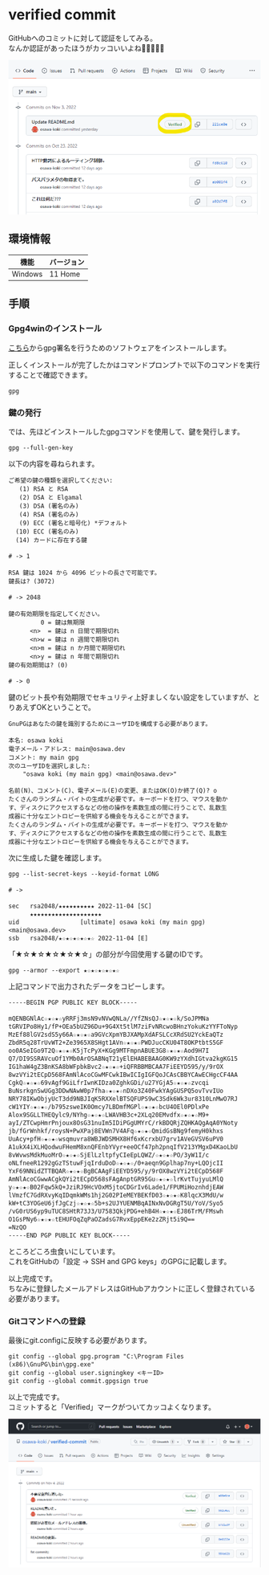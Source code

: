 # verified commit

GitHubへのコミットに対して認証をしてみる。  
なんか認証があったほうがカッコいいよね🥺🥺🥺🥺🥺  

![Verified](dev/img/verified.png)  

## 環境情報

| 機能 | バージョン |
| ---- | ---- |
| Windows | 11 Home |

## 手順

### Gpg4winのインストール

[こちら](https://gpg4win.org/get-gpg4win.html)からgpg署名を行うためのソフトウェアをインストールします。  

正しくインストールが完了したかはコマンドプロンプトで以下のコマンドを実行することで確認できます。  

```shell
gpg
```

### 鍵の発行

では、先ほどインストールしたgpgコマンドを使用して、鍵を発行します。  

```shell
gpg --full-gen-key
```

以下の内容を尋ねられます。  

```shell
ご希望の鍵の種類を選択してください:
   (1) RSA と RSA
   (2) DSA と Elgamal
   (3) DSA (署名のみ)
   (4) RSA (署名のみ)
   (9) ECC (署名と暗号化) *デフォルト
  (10) ECC (署名のみ)
  (14) カードに存在する鍵

# -> 1

RSA 鍵は 1024 から 4096 ビットの長さで可能です。
鍵長は? (3072)

# -> 2048

鍵の有効期限を指定してください。
         0 = 鍵は無期限
      <n>  = 鍵は n 日間で期限切れ
      <n>w = 鍵は n 週間で期限切れ
      <n>m = 鍵は n か月間で期限切れ
      <n>y = 鍵は n 年間で期限切れ
鍵の有効期間は? (0)

# -> 0
```

鍵のビット長や有効期限でセキュリティ上好ましくない設定をしていますが、とりあえずOKということで。  

```shell
GnuPGはあなたの鍵を識別するためにユーザIDを構成する必要があります。

本名: osawa koki
電子メール・アドレス: main@osawa.dev
コメント: my main gpg
次のユーザIDを選択しました:
    "osawa koki (my main gpg) <main@osawa.dev>"

名前(N)、コメント(C)、電子メール(E)の変更、またはOK(O)か終了(Q)? o
たくさんのランダム・バイトの生成が必要です。キーボードを打つ、マウスを動か
す、ディスクにアクセスするなどの他の操作を素数生成の間に行うことで、乱数生
成器に十分なエントロピーを供給する機会を与えることができます。
たくさんのランダム・バイトの生成が必要です。キーボードを打つ、マウスを動か
す、ディスクにアクセスするなどの他の操作を素数生成の間に行うことで、乱数生
成器に十分なエントロピーを供給する機会を与えることができます。
```

次に生成した鍵を確認します。

```shell
gpg --list-secret-keys --keyid-format LONG

# ->

sec   rsa2048/★★★★★★★★★★ 2022-11-04 [SC]
      ★★★★★★★★★★★★★★★★★★★★
uid                 [ultimate] osawa koki (my main gpg) <main@osawa.dev>
ssb   rsa2048/★☆★☆★☆★☆★☆ 2022-11-04 [E]
```

「★☆★☆★☆★☆★☆」の部分が今回使用する鍵のIDです。  

```shell
gpg --armor --export ★☆★☆★☆★☆★☆
```

上記コマンドで出力されたデータをコピーします。

```shell
-----BEGIN PGP PUBLIC KEY BLOCK-----

mQENBGNlAc☆★☆★☆yRRFj3msN9vNVwQNLa//YfZNsQJ☆★☆★☆k/SoJPMNa
tGRVIPo8Hy1/fP+OEa5bUZ96Du+9G4Xt5tlM7ziFvNRcwoBHnzYokuKzYYFToNyp
MzEf88lGV2sdS5y66A☆★☆★☆a9GVcXpmYBJXAMpXdAFSLCcXRdSU2YckEaQTz
ZbdR5q28TrUvWT2+Ze3965X8SHgt1AVn☆★☆★☆PWDJucCKU04T8OKPtbtS5GF
oo0ASeIGo9T2Q☆★☆★☆K5jTcPyX+KGg9MTFmpnABUE3G8☆★☆★☆Aod9H7I
Q7/DI9SSRAVcuOf1YMb0ArOSABNqT21yElEHABEBAAG0KW9zYXdhIGtva2kgKG15
IG1haW4gZ3BnKSA8bWFpbkBvc2☆★☆★☆+iQFRBBMBCAA7FiEEYD595/y/9rOX
8wzVYi2tECpD568FAmNlAcoCGwMFCwkIBwICIgIGFQoJCAsCBBYCAwECHgcCF4AA
CgkQ☆★☆★☆69vAgf9GiLfrIwnKIDza0ZghkGDi/u27YGjA5☆★☆★☆zvcqi
BuNsrkgnSwUGg3DDwNAwW0p7fha☆★☆★☆nDXo3Z40FwkYAgGUSPQ5ovTvvIUo
NRY78IKwObjyUcT3dd9NBJIqK5RXXelBTSQFUPS9wC3Sdk6Wk3ur8310LnMwO7RJ
cW1YIY☆★☆★☆/b795zsweIK0Omcy7LBDmfMGPl☆★☆★☆bcU4OEl0PDlxPe
Alox9SGLLTHEQylc9/NYhg☆★☆★☆LWAVHB3c+2XLq20EMvdfx☆★☆★☆M9+
ayI/ZTCwpHmrPnjoux8OsG31nuIm5IDiPGgUMYrC/rkBDQRjZQHKAQgAqA0YNoty
jb/fGrWnhkf/roysN+PwXPaj8EVWn7V4AFq☆★☆★☆QmidGsBNg9femyH0khxs
UuAcy+pfH☆★☆★☆wsqmuvra8WBJWDSMHX8Hf6xKcrxbU7grv1AVeGVSV6uPV0
A1ukX4iXLHQodwuFHemM8xnQFEnbYVyr+eeOCf47ph2pnqIfV213YMgxD4KaoLbU
8vWvwsMdkMuoMrO☆★☆★☆SjElLzltpfyCIeEpLQWZ/☆★☆★☆PO/3yW1I/c
oNLfneeR1292gGzTStuwFjqIrduDoD☆★☆★☆/0+aeqn9Gplhap7ny+LQOjcII
YxF69NNidZTTBQAR☆★☆★☆BgBCAAgFiEEYD595/y/9rOX8wzVYi2tECpD568F
AmNlAcoCGwwACgkQYi2tECpD568sFAgAnptGR95Gu☆★☆★☆lrKvtTujyuLMlQ
y☆★☆★☆B02Fqw5kQ+JziRJ9HcVOxM5jtoCDGrIv6Lade1/FPUMiHoznhdjEAW
lVmzfC7GdRXvyKqIDqmkWMs1hj2G02PIeMEYBEKfD03☆★☆★☆K8lqcX3MdU/w
kW+tC3YOGeU6jfJgCzj☆★☆★☆5b+s2UJYUENMBqAINxNvDGRgT5U/YoV/Syo5
/vG0rUS6yp9uTUC8SHtR73J3/U7583QkjPDG+ehB4H☆★☆★☆EJ86TrM/FMswh
O1GsPNy6☆★☆★☆tEHUFOqZqPaOZadsG7RvxEppEKe2zZRjt5i9Q==
=NzQO
-----END PGP PUBLIC KEY BLOCK-----
```

ところどころ虫食いにしています。  
これをGitHubの「設定 -&gt; SSH and GPG keys」のGPGに記載します。  

以上完成です。  
ちなみに登録したメールアドレスはGitHubアカウントに正しく登録されている必要があります。  

### Gitコマンドへの登録

最後にgit.configに反映する必要があります。  

```shell
git config --global gpg.program "C:\Program Files (x86)\GnuPG\bin\gpg.exe"
git config --global user.signingkey <キーID>
git config --global commit.gpgsign true
```

以上で完成です。  
コミットすると「Verified」マークがついてカッコよくなります。  

![実行結果](dev/img/fruits.png)  

